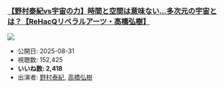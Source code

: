 ### [【野村泰紀vs宇宙の力】時間と空間は意味ない...多次元の宇宙とは？【ReHacQリベラルアーツ・高橋弘樹】](https://www.youtube.com/watch?v=Zor71qqLF8Q)
[![](https://img.youtube.com/vi/Zor71qqLF8Q/sddefault.jpg)](https://www.youtube.com/watch?v=Zor71qqLF8Q)
-   公開日: 2025-08-31
-   視聴数: 152,425
-   **いいね数: 2,418**
-   出演者: [野村泰紀](/rehacq_fan/people/野村泰紀 "wikilink"), [高橋弘樹](/rehacq_fan/people/高橋弘樹 "wikilink")
